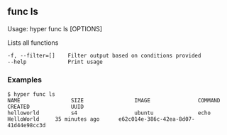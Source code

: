 ## func ls

  Usage:	hyper func ls [OPTIONS]

  Lists all functions

    -f, --filter=[]    Filter output based on conditions provided
    --help             Print usage

### Examples

    $ hyper func ls
    NAME                SIZE                IMAGE               COMMAND             CREATED             UUID
    helloworld          s4                  ubuntu              echo HelloWorld     35 minutes ago      e62c014e-386c-42ea-8d07-41d44e98cc3d
